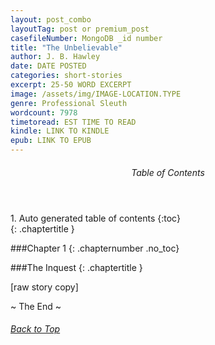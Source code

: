 ```yaml
---
layout: post_combo
layoutTag: post or premium_post
casefileNumber: MongoDB _id number
title: "The Unbelievable"
author: J. B. Hawley
date: DATE POSTED
categories: short-stories
excerpt: 25-50 WORD EXCERPT
image: /assets/img/IMAGE-LOCATION.TYPE
genre: Professional Sleuth
wordcount: 7978
timetoread: EST TIME TO READ
kindle: LINK TO KINDLE
epub: LINK TO EPUB
--- 
```


<section id="toc" class="toc">
  <header>
    <h6>Table of Contents</h6>
  </header>
<div id="drawer" markdown="1">
1. Auto generated table of contents
{:toc}
</div>
{: .chaptertitle }</section> <!-- table-of-contents -->

</section> <!-- table-of-contents -->

</section> <!-- table-of-contents -->


###Chapter 1
{: .chapternumber .no_toc}

###The Inquest
{: .chaptertitle }

[raw story copy]

<p id="theend">~ The End ~
<h6 class="btt"><a href="#top">Back to Top</a></h6>